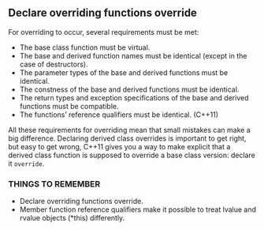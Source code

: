 ## Declare overriding functions override
For overriding to occur, several requirements must be met:
* The base class function must be virtual.
* The base and derived function names must be identical (except in the case of destructors).
* The parameter types of the base and derived functions must be identical.
* The constness of the base and derived functions must be identical.
* The return types and exception specifications of the base and derived functions must be compatible.
* The functions’ reference qualifiers must be identical. (C++11)

All these requirements for overriding mean that small mistakes can make a big difference. Declaring derived class overrides is important to get right, but easy to get wrong, C++11 gives you a way to make explicit that a derived class function is supposed to override a base class version: declare it `override`.
### THINGS TO REMEMBER
* Declare overriding functions override.
* Member function reference qualifiers make it possible to treat lvalue and rvalue objects (*this) differently.